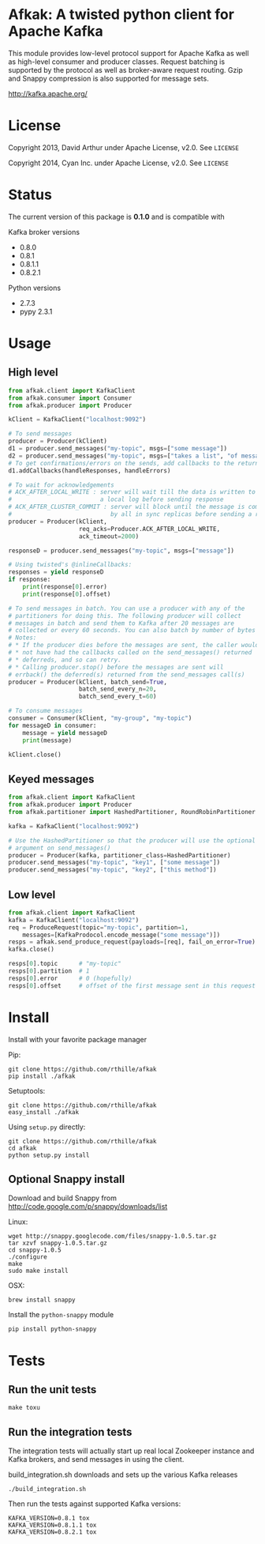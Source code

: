 # Afkak: A twisted python client for Apache Kafka


This module provides low-level protocol support for Apache Kafka as well as
high-level consumer and producer classes. Request batching is supported by the
protocol as well as broker-aware request routing. Gzip and Snappy compression
is also supported for message sets.

http://kafka.apache.org/

# License

Copyright 2013, David Arthur under Apache License, v2.0. See `LICENSE`

Copyright 2014, Cyan Inc. under Apache License, v2.0. See `LICENSE`

# Status

The current version of this package is **0.1.0** and is compatible with

Kafka broker versions
- 0.8.0
- 0.8.1
- 0.8.1.1
- 0.8.2.1

Python versions
- 2.7.3
- pypy 2.3.1

# Usage

## High level

```python
from afkak.client import KafkaClient
from afkak.consumer import Consumer
from afkak.producer import Producer

kClient = KafkaClient("localhost:9092")

# To send messages
producer = Producer(kClient)
d1 = producer.send_messages("my-topic", msgs=["some message"])
d2 = producer.send_messages("my-topic", msgs=["takes a list", "of messages"])
# To get confirmations/errors on the sends, add callbacks to the returned deferreds
d1.addCallbacks(handleResponses, handleErrors)

# To wait for acknowledgements
# ACK_AFTER_LOCAL_WRITE : server will wait till the data is written to
#                         a local log before sending response
# ACK_AFTER_CLUSTER_COMMIT : server will block until the message is committed
#                            by all in sync replicas before sending a response
producer = Producer(kClient,
                    req_acks=Producer.ACK_AFTER_LOCAL_WRITE,
                    ack_timeout=2000)

responseD = producer.send_messages("my-topic", msgs=["message"])

# Using twisted's @inlineCallbacks:
responses = yield responseD
if response:
    print(response[0].error)
    print(response[0].offset)

# To send messages in batch. You can use a producer with any of the
# partitioners for doing this. The following producer will collect
# messages in batch and send them to Kafka after 20 messages are
# collected or every 60 seconds. You can also batch by number of bytes
# Notes:
# * If the producer dies before the messages are sent, the caller would
# * not have had the callbacks called on the send_messages() returned
# * deferreds, and so can retry.
# * Calling producer.stop() before the messages are sent will
# errback() the deferred(s) returned from the send_messages call(s)
producer = Producer(kClient, batch_send=True,
                    batch_send_every_n=20,
                    batch_send_every_t=60)

# To consume messages
consumer = Consumer(kClient, "my-group", "my-topic")
for messageD in consumer:
    message = yield messageD
    print(message)

kClient.close()
```

## Keyed messages
```python
from afkak.client import KafkaClient
from afkak.producer import Producer
from afkak.partitioner import HashedPartitioner, RoundRobinPartitioner

kafka = KafkaClient("localhost:9092")

# Use the HashedPartitioner so that the producer will use the optional key
# argument on send_messages()
producer = Producer(kafka, partitioner_class=HashedPartitioner)
producer.send_messages("my-topic", "key1", ["some message"])
producer.send_messages("my-topic", "key2", ["this method"])


```


## Low level

```python
from afkak.client import KafkaClient
kafka = KafkaClient("localhost:9092")
req = ProduceRequest(topic="my-topic", partition=1,
    messages=[KafkaProdocol.encode_message("some message")])
resps = afkak.send_produce_request(payloads=[req], fail_on_error=True)
kafka.close()

resps[0].topic      # "my-topic"
resps[0].partition  # 1
resps[0].error      # 0 (hopefully)
resps[0].offset     # offset of the first message sent in this request
```

# Install

Install with your favorite package manager

Pip:

```shell
git clone https://github.com/rthille/afkak
pip install ./afkak
```

Setuptools:
```shell
git clone https://github.com/rthille/afkak
easy_install ./afkak
```

Using `setup.py` directly:
```shell
git clone https://github.com/rthille/afkak
cd afkak
python setup.py install
```

## Optional Snappy install

Download and build Snappy from http://code.google.com/p/snappy/downloads/list

Linux:
```shell
wget http://snappy.googlecode.com/files/snappy-1.0.5.tar.gz
tar xzvf snappy-1.0.5.tar.gz
cd snappy-1.0.5
./configure
make
sudo make install
```

OSX:
```shell
brew install snappy
```

Install the `python-snappy` module
```shell
pip install python-snappy
```

# Tests

## Run the unit tests

```shell
make toxu
```

## Run the integration tests

The integration tests will actually start up real local Zookeeper
instance and Kafka brokers, and send messages in using the client.

build_integration.sh downloads and sets up the various Kafka releases
```shell
./build_integration.sh
```

Then run the tests against supported Kafka versions:
```shell
KAFKA_VERSION=0.8.1 tox
KAFKA_VERSION=0.8.1.1 tox
KAFKA_VERSION=0.8.2.1 tox
```
